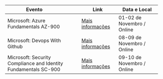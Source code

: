 | **Evento&nbsp;&nbsp;&nbsp;&nbsp;&nbsp;&nbsp;&nbsp;&nbsp;&nbsp;&nbsp;&nbsp;&nbsp;**               | **Link**                                                | **Data e Local**
| ----------------- | ---------------------------------------------------------------- | ---------------------------------------------------------------- |
| Microsoft: Azure Fundamentals AZ-900       | [Mais informações](https://www.microsoft.com/pt-br/events-hub/brazil/1890-microsoft-azure-virtual-training-day-azure-fundamentals-az-900/) | 01-02 de Novembro / Online | 
| Microsoft: Devops With Github       | [Mais informações](https://www.microsoft.com/pt-br/events-hub/brazil/1894-microsoft-azure-virtual-training-day-devops-with-github/) | 08-09 de Novembro / Online |
| Microsoft: Security Compliance and Identity Fundamentals SC-900       | [Mais informações](https://www.microsoft.com/pt-br/events-hub/brazil/1896-microsoft-security-virtual-training-day-security-compliance-and-identity-fundamentals-sc-900/) | 09-10 de Novembro / Online | 
